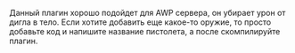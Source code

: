 Данный плагин хорошо подойдет для AWP сервера, он убирает урон от дигла в тело.
Если хотите добавить еще какое-то оружие, то просто добавьте код и напишите название пистолета, а после скомпилируйте плагин.
